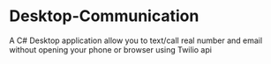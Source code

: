 # Desktop-Communication
A C# Desktop application allow you to text/call real number and email without opening your phone or browser using Twilio api
